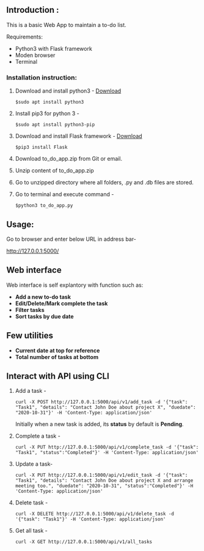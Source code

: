 ## Introduction :

This is a basic Web App to maintain a to-do list. 

Requirements:

* Python3 with Flask framework
* Moden browser
* Terminal

### Installation instruction:

1. Download and install python3 - [Download](https://www.python.org/downloads/)
   
   ```
   $sudo apt install python3
   ```
   
2. Install pip3 for python 3 -
   
   ```
   $sudo apt install python3-pip
   ```
   
2. Download and install Flask framework - [Download](https://flask.palletsprojects.com/en/1.1.x/installation/)
   
   ```
   $pip3 install Flask
   ```

3. Download to_do_app.zip from Git or email.

4. Unzip content of to_do_app.zip

5. Go to unzipped directory where all folders, .py and .db files are stored.

6. Go to terminal and execute command - 
   
   ```
   $python3 to_do_app.py
   ```

## Usage:

Go to browser and enter below URL in address bar-

http://127.0.0.1:5000/

## Web interface

Web interface is self explantory with function such as:

* **Add a new to-do task**
* **Edit/Delete/Mark complete the task**
* **Filter tasks**
* **Sort tasks by due date**

## Few utilities

* **Current date at top for reference**
* **Total number of tasks at bottom**

## Interact with API using CLI

1. Add a task -
	
   ```	  
   curl -X POST http://127.0.0.1:5000/api/v1/add_task -d '{"task": "Task1", "details": "Contact John Doe about project X", "duedate": "2020-10-31"}' -H 'Content-Type: application/json'
   ```
   Initially when a new task is added, its **status** by default is **Pending**. 
2. Complete a task -
   
   ```
   curl -X PUT http://127.0.0.1:5000/api/v1/complete_task -d '{"task": "Task1", "status":"Completed"}' -H 'Content-Type: application/json'
   ```
    
3. Update a task-
   
   ```
   curl -X PUT http://127.0.0.1:5000/api/v1/edit_task -d '{"task": "Task1", "details": "Contact John Doe about project X and arrange meeting too.", "duedate": "2020-10-31", "status":"Completed"}' -H 'Content-Type: application/json'
   ```
   
4. Delete task -
   
   ```   
   curl -X DELETE http://127.0.0.1:5000/api/v1/delete_task -d '{"task": "Task1"}' -H 'Content-Type: application/json'
   ```
            
5. Get all task - 
   
   ```
   curl -X GET http://127.0.0.1:5000/api/v1/all_tasks
   ```
